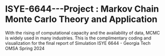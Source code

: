 # ISYE-6644---Project : Markov Chain Monte Carlo Theory and Application 
With the rising of computational capacity and the availability of data, MCMC is widely used in many industries. 
This is the complimentary coding and visualization for the final report of Simulation ISYE 6644 - Georgia Tech OMSA Spring 2024 
